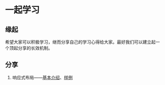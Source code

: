 # 一起学习

## 缘起
希望大家可以积极学习，继而分享自己的学习心得给大家。最好我们可以建立起一个顶起分享的长效机制。

## 分享

1. 响应式布局——[基本介绍](//github.com/BestACE/learning/blob/master/01responsive/rwd.md)、[样例](//bestace.github.io/learning/rwd.html)

